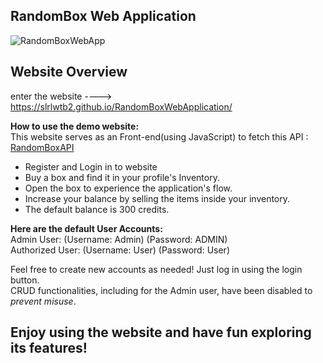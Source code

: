 ## RandomBox Web Application

![RandomBoxWebApp](https://lh3.googleusercontent.com/pw/AIL4fc9bXAF_Z5wG0_7bUvwqg7toI9-aUsvftxcynz2TZLfgf6vd0eU7Pv7NbtoLcgO3RBy120C_ezAmB8Iq7j8ZlYAyWZsqk1Bl94vxTJjQMZos2B1xWSujaycF1ZQnZFYFik24Htp8Fq_g4MfQq-IqCDpSnapZ5_kgt3ixGiH60GiWfExZFN52F6074kTQ40OGN3niiFwKawezyRwX1USlA-Fp4HhuMmTxpiidssgaHfICfKw9t2RP3VOnNbnSs_nroqf5gMwij03hovX_2QmRmQ2j4IMkNfcRBdyyLPR48mwNL5k5NtwK_6tK22CNaqaXt2NnSn7lusv--SvVKgOCkTjEh-7gFIInPq25oyxPW95v-Zq60reTsu3KL4b0UNDlhkDKCji3cS5aD92WO79XjCBtbe9CVB_OzV0Hj6U2cZYvp4IK_eKDVM5bS9iA4nzcMkgdy2EfQ-1Azu91RBs_4IMzgHbqqXHd97tuA_hvLc3cPaTc5ycBrwiY77TYCDuu7S1TkhQgMmutVwpQH1MxZsmMAFE86wKS5O9VXrlH7prjcWkoZhczt-92NfCQWsSDFE-oZK5ijywBpIbkKftArERSuTAKMnb8ZGNipDrLzdXJaJkc2BvFWKXvZ6-7WoA0NAgfg_Ax-b_7iPSAGECE_y3lOP0K-opuG3zemHLq9C_QL5ZwBJ8jJtIjRSwrwRTj7LPgAomzkYODf3pqjhjCpdD7cydH75FQvkAZDNkF9z4TSIDFD7dlWAiu-nmHOv97ZWJWm15quRUEvvaYFvJsZW_cv_GnFDeOyAllwDa6gRy0U5KDCE5uom8CQDDvy7u-IOOmUzda1M6D2J8U_b943-5rTDtfPQoghmQApnz90hm224670le8qXpvhcJJzkcLz5wB9zsG-ERQrtpZHuHr5g=w1079-h312-s-no?authuser=0)


**Website Overview**
-

enter the website ----> https://slrlwtb2.github.io/RandomBoxWebApplication/

  
**How to use the demo website:**  
This website serves as an Front-end(using JavaScript) to fetch this API  : [RandomBoxAPI](https://github.com/slrlwtb2/RandomBoxAPI)

- Register and Login in to website
- Buy a box and find it in your profile's Inventory.  
- Open the box to experience the application's flow.  
- Increase your balance by selling the items inside your inventory.
-  The default balance is 300 credits.  

**Here are the default User Accounts:**  
Admin User: (Username: Admin) (Password: ADMIN)  
Authorized User: (Username: User) (Password: User)  
  
Feel free to create new accounts as needed! Just log in using the login button.  
CRUD functionalities, including for the Admin user, have been disabled to *prevent misuse*.  
  

## Enjoy using the website and have fun exploring its features!

